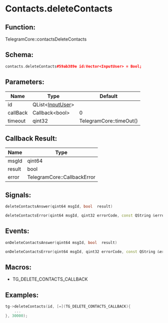 # Contacts.deleteContacts

## Function:

TelegramCore::contactsDeleteContacts

## Schema:

```c++
contacts.deleteContacts#59ab389e id:Vector<InputUser> = Bool;
```
## Parameters:

|Name|Type|Default|
|----|----|-------|
|id|QList&lt;[InputUser](../../types/inputuser.md)&gt;||
|callBack|Callback&lt;bool&gt;|0|
|timeout|qint32|TelegramCore::timeOut()|

## Callback Result:

|Name|Type|
|----|----|
|msgId|qint64|
|result|bool|
|error|TelegramCore::CallbackError|

## Signals:

```c++
deleteContactsAnswer(qint64 msgId, bool  result)
```
```c++
deleteContactsError(qint64 msgId, qint32 errorCode, const QString &errorText)
```

## Events:

```c++
onDeleteContactsAnswer(qint64 msgId, bool  result)
```
```c++
onDeleteContactsError(qint64 msgId, qint32 errorCode, const QString &errorText)
```

## Macros:

* TG_DELETE_CONTACTS_CALLBACK

## Examples:

```c++
tg->deleteContacts(id, [=](TG_DELETE_CONTACTS_CALLBACK){
    ...
}, 30000);
```
